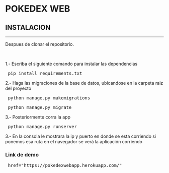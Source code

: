 <h1> POKEDEX WEB </h1> 

<h2>INSTALACION </h2>
<hr>

<p>Despues de clonar el repositorio.</p><br>
<p>1.- Escriba el siguiente comando para instalar las dependencias</p>

<pre>
 pip install requirements.txt
</pre>

<p>2.- Haga las migraciones de la base de datos, ubicandose en la carpeta raiz del proyecto</p>

<pre>
 python manage.py makemigrations
</pre>
<pre>
 python manage.py migrate
</pre>
 
<p>3.- Posteriormente corra la app</p>

<pre>
 python manage.py runserver
</pre>

<p>3.- En la consola le mostrara la ip y puerto en donde se esta corriendo 
      si ponemos esa ruta en el navegador se verá la aplicación corriendo</p>
 
<h3>Link de demo </h3>
<pre> href="https://pokedexwebapp.herokuapp.com/" </pre>

